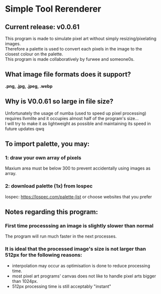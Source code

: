 # Simple Tool Rerenderer

## Current release: v0.0.61

This program is made to simulate pixel art without simply resizing/pixelating images.  
Therefore a palette is used to convert each pixels in the image to the closest colour on the palette.  
This program is made collaboratively by furwee and someone0s.

## What image file formats does it support?

**.png, .jpg, .jpeg, .webp**
## Why is V0.0.61 so large in file size?

Unfortunately the usage of numba (used to speed up pixel processing) requires llvmlite and it occupies almost half of the program's size...  
I will try to make it as lightweight as possible and maintaining its speed in future updates qwq


## To import palette, you may:  

### 1: draw your own array of pixels
Maxium area must be below 300 to prevent accidentally using images as array.  

### 2: download palette (1x) from lospec
lospec: https://lospec.com/palette-list or choose websites that you prefer

## Notes regarding this program:

### First time processsing an image is slightly slower than normal
The program will run much faster in the next processes.

### It is ideal that the processed image's size is not larger than 512px for the following reasons:  
- interpolation may occur as optimisation is done to reduce processing time.
- most pixel art programs' canvas does not like to handle pixel arts bigger than 1024px.
- 512px processing time is still acceptably "instant"